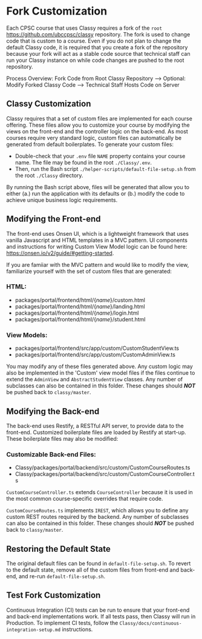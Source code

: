 # Fork Customization

Each CPSC course that uses Classy requires a fork of the `root` https://github.com/ubccpsc/classy repository. The fork is used to change code that is custom to a course. Even if you do not plan to change the default Classy code, it is required that you create a fork of the repository because your fork will act as a stable code source that technical staff can run your Classy instance on while code changes are pushed to the root repository.

Process Overview: Fork Code from Root Classy Repository --> Optional: Modify Forked Classy Code --> Technical Staff Hosts Code on Server

## Classy Customization

Classy requires that a set of custom files are implemented for each course offering. These files allow you to customize your course by modifying the views on the front-end and the controller logic on the back-end. As most courses require very standard logic, custom files can automatically be generated from default boilerplates. To generate your custom files: 

- Double-check that your `.env` file `NAME` property contains your course name. The file may be found in the root `./Classy/.env`.
- Then, run the Bash script `./helper-scripts/default-file-setup.sh` from the root `./Classy` directory.

By running the Bash script above, files will be generated that allow you to either (a.) run the application with its defaults or (b.) modify the code to achieve unique business logic requirements. 

## Modifying the Front-end

The front-end uses Onsen UI, which is a lightweight framework that uses vanilla Javascript and HTML templates in a MVC pattern. UI components and instructions for writing Custom View Model logic can be found here: https://onsen.io/v2/guide/#getting-started.

If you are famiiar with the MVC pattern and would like to modify the view, familiarize yourself with the set of custom files that are generated:

### HTML:

- packages/portal/frontend/html/{*name*}/custom.html
- packages/portal/frontend/html/{*name*}/landing.html
- packages/portal/frontend/html/{*name*}/login.html
- packages/portal/frontend/html/{*name*}/student.html

### View Models:

- packages/portal/frontend/src/app/custom/CustomStudentView.ts
- packages/portal/frontend/src/app/custom/CustomAdminView.ts

You may modify any of these files generated above. Any custom logic may also be implemented in the 'Custom' view model files if the files continue to extend the  `AdminView` and `AbstractStudentView` classes. Any number of subclasses can also be contained in this folder.  These changes should ***NOT*** be pushed back to `classy/master`.

## Modifying the Back-end

The back-end uses Restify, a RESTful API server, to provide data to the front-end. Customized boilerplate files are loaded by Restify at start-up. These boilerplate files may also be modified:

### Customizable Back-end Files:

- Classy/packages/portal/backend/src/custom/CustomCourseRoutes.ts
- Classy/packages/portal/backend/src/custom/CustomCourseController.ts

`CustomCourseController.ts` extends `CourseController` because it is used in the most common course-specific overrides that require code. 

`CustomCourseRoutes.ts` implements `IREST`, which allows you to define any custom REST routes required by the backend. Any number of subclasses can also be contained in this folder. These changes should ***NOT*** be pushed back to `classy/master`.

## Restoring the Default State

The original default files can be found in `default-file-setup.sh`. To revert to the default state, remove all of the custom files from front-end and back-end, and re-run `default-file-setup.sh`.

## Test Fork Customization 

Continuous Integration (CI) tests can be run to ensure that your front-end and back-end implementations work. If all tests pass, then Classy will run in Production. To implement CI tests, follow the `Classy/docs/continuous-integration-setup.md` instructions.